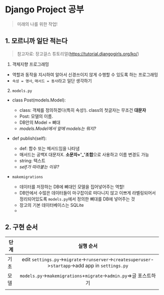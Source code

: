 # Django Project 공부

> 미래의 나를 위한 작업!



## 1. 모르니까 일단 적는다

> 참고자료: 장고걸스 튜토리얼(https://tutorial.djangogirls.org/ko/)

1) 객체지향 프로그래밍

- 역할과 동작을 지시하여 알아서 신경쓰이지 않게 수행할 수 있도록 하는 프로그래밍
- `속성 = 명사`, `매서드 = 동사`라고 일단 생각하기

2)  `models.py` 

- class Post(models.Model):
  - class: 객체를 정의하겠다(특히 속성!). class의 첫글자는 무조건 **대문자**
  - Post: 모델의 이름.
  - DB안의 Model = 뼈대
  - *models.Model에서 앞에 models는 뭐지?*

  

- def publish(self):
  - def: 함수 또는 메서드임을 나타냄
  - 매서드는 공백X 대문자X. **소문자+'_'조합**으로 사용하고 이름 변경도 가능
  - string: 텍스트
  - *self가 따라붙는 이유?*

- `makemigrations`
  - 데이터를 저장하는 DB에 뼈대인 모델을 집어넣어주는 역할!
  - DB안에서 수많은 데이터들이 마구잡이로 떠다니지 않고 이쁘게 라벨링되어서 정리되어있도록 `models.py`에서 정의한 뼈대를 DB에 넣어주는 것
  - 장고의 기본 데이터베이스는 SQLite
  - 

## 2. 구현 순서

| 단계 |                          실행 순서                           |
| ---- | :----------------------------------------------------------: |
| 기초 | edit `settings.py`->`migrate`->`runserver`->`createsuperuser`->`startapp`->add app in `settings.py` |
| 모델 | `models.py`->`makemigrations`+`migrate`->`admin.py`=>글 포스트하기 |
|      |                                                              |




